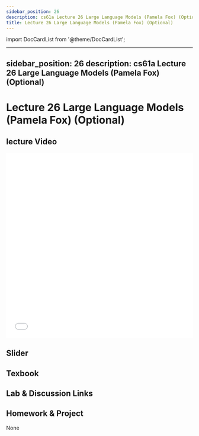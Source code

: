 ```yaml
---
sidebar_position: 26
description: cs61a Lecture 26 Large Language Models (Pamela Fox) (Optional)
title: Lecture 26 Large Language Models (Pamela Fox) (Optional)
---
```


import DocCardList from '@theme/DocCardList';

---
sidebar_position: 26
description: cs61a  Lecture 26 Large Language Models (Pamela Fox) (Optional)
---
# Lecture 26 Large Language Models (Pamela Fox) (Optional)
## lecture Video

<iframe src="//player.bilibili.com/player.html?aid=277746636&bvid=BV17c411f78k&cid=1311465503&p=1&high_quality=1&danmaku=0" scrolling="no" border="0" frameborder="no" framespacing="0" allowfullscreen="true" allowfullscreen="allowfullscreen" width="100%" height="500" scrolling="no" frameborder="0" sandbox="allow-top-navigation allow-same-origin allow-forms allow-scripts"> </iframe>

## Slider

## Texbook


## Lab & Discussion Links


## Homework & Project
None


<DocCardList />

